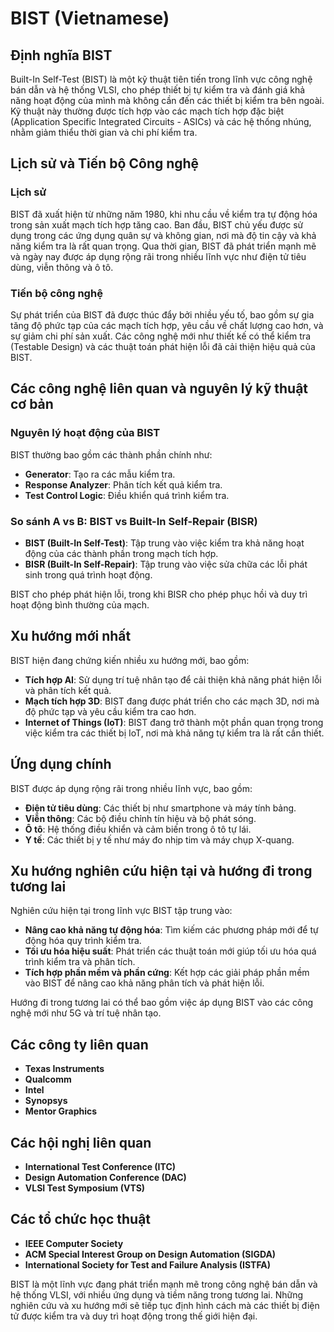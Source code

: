 # BIST (Vietnamese)

## Định nghĩa BIST

Built-In Self-Test (BIST) là một kỹ thuật tiên tiến trong lĩnh vực công nghệ bán dẫn và hệ thống VLSI, cho phép thiết bị tự kiểm tra và đánh giá khả năng hoạt động của mình mà không cần đến các thiết bị kiểm tra bên ngoài. Kỹ thuật này thường được tích hợp vào các mạch tích hợp đặc biệt (Application Specific Integrated Circuits - ASICs) và các hệ thống nhúng, nhằm giảm thiểu thời gian và chi phí kiểm tra.

## Lịch sử và Tiến bộ Công nghệ

### Lịch sử

BIST đã xuất hiện từ những năm 1980, khi nhu cầu về kiểm tra tự động hóa trong sản xuất mạch tích hợp tăng cao. Ban đầu, BIST chủ yếu được sử dụng trong các ứng dụng quân sự và không gian, nơi mà độ tin cậy và khả năng kiểm tra là rất quan trọng. Qua thời gian, BIST đã phát triển mạnh mẽ và ngày nay được áp dụng rộng rãi trong nhiều lĩnh vực như điện tử tiêu dùng, viễn thông và ô tô.

### Tiến bộ công nghệ

Sự phát triển của BIST đã được thúc đẩy bởi nhiều yếu tố, bao gồm sự gia tăng độ phức tạp của các mạch tích hợp, yêu cầu về chất lượng cao hơn, và sự giảm chi phí sản xuất. Các công nghệ mới như thiết kế có thể kiểm tra (Testable Design) và các thuật toán phát hiện lỗi đã cải thiện hiệu quả của BIST.

## Các công nghệ liên quan và nguyên lý kỹ thuật cơ bản

### Nguyên lý hoạt động của BIST

BIST thường bao gồm các thành phần chính như:

- **Generator**: Tạo ra các mẫu kiểm tra.
- **Response Analyzer**: Phân tích kết quả kiểm tra.
- **Test Control Logic**: Điều khiển quá trình kiểm tra.

### So sánh A vs B: BIST vs Built-In Self-Repair (BISR)

- **BIST (Built-In Self-Test)**: Tập trung vào việc kiểm tra khả năng hoạt động của các thành phần trong mạch tích hợp.
- **BISR (Built-In Self-Repair)**: Tập trung vào việc sửa chữa các lỗi phát sinh trong quá trình hoạt động.

BIST cho phép phát hiện lỗi, trong khi BISR cho phép phục hồi và duy trì hoạt động bình thường của mạch.

## Xu hướng mới nhất

BIST hiện đang chứng kiến nhiều xu hướng mới, bao gồm:

- **Tích hợp AI**: Sử dụng trí tuệ nhân tạo để cải thiện khả năng phát hiện lỗi và phân tích kết quả.
- **Mạch tích hợp 3D**: BIST đang được phát triển cho các mạch 3D, nơi mà độ phức tạp và yêu cầu kiểm tra cao hơn.
- **Internet of Things (IoT)**: BIST đang trở thành một phần quan trọng trong việc kiểm tra các thiết bị IoT, nơi mà khả năng tự kiểm tra là rất cần thiết.

## Ứng dụng chính

BIST được áp dụng rộng rãi trong nhiều lĩnh vực, bao gồm:

- **Điện tử tiêu dùng**: Các thiết bị như smartphone và máy tính bảng.
- **Viễn thông**: Các bộ điều chỉnh tín hiệu và bộ phát sóng.
- **Ô tô**: Hệ thống điều khiển và cảm biến trong ô tô tự lái.
- **Y tế**: Các thiết bị y tế như máy đo nhịp tim và máy chụp X-quang.

## Xu hướng nghiên cứu hiện tại và hướng đi trong tương lai

Nghiên cứu hiện tại trong lĩnh vực BIST tập trung vào:

- **Nâng cao khả năng tự động hóa**: Tìm kiếm các phương pháp mới để tự động hóa quy trình kiểm tra.
- **Tối ưu hóa hiệu suất**: Phát triển các thuật toán mới giúp tối ưu hóa quá trình kiểm tra và phân tích.
- **Tích hợp phần mềm và phần cứng**: Kết hợp các giải pháp phần mềm vào BIST để nâng cao khả năng phân tích và phát hiện lỗi.

Hướng đi trong tương lai có thể bao gồm việc áp dụng BIST vào các công nghệ mới như 5G và trí tuệ nhân tạo.

## Các công ty liên quan

- **Texas Instruments**
- **Qualcomm**
- **Intel**
- **Synopsys**
- **Mentor Graphics**

## Các hội nghị liên quan

- **International Test Conference (ITC)**
- **Design Automation Conference (DAC)**
- **VLSI Test Symposium (VTS)**

## Các tổ chức học thuật

- **IEEE Computer Society**
- **ACM Special Interest Group on Design Automation (SIGDA)**
- **International Society for Test and Failure Analysis (ISTFA)**

BIST là một lĩnh vực đang phát triển mạnh mẽ trong công nghệ bán dẫn và hệ thống VLSI, với nhiều ứng dụng và tiềm năng trong tương lai. Những nghiên cứu và xu hướng mới sẽ tiếp tục định hình cách mà các thiết bị điện tử được kiểm tra và duy trì hoạt động trong thế giới hiện đại.